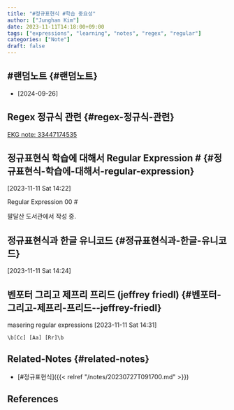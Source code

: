 ```yaml
---
title: "#정규표현식 #학습 중요성"
author: ["Junghan Kim"]
date: 2023-11-11T14:18:00+09:00
tags: ["expressions", "learning", "notes", "regex", "regular"]
categories: ["Note"]
draft: false
---
```


## #랜덤노트 {#랜덤노트}

-   [2024-09-26]


## Regex 정규식 관련 {#regex-정규식-관련}

[EKG note: 33447174535](33447174535)


## 정규표현식 학습에 대해서 Regular Expression # {#정규표현식-학습에-대해서-regular-expression}

<span class="timestamp-wrapper"><span class="timestamp">[2023-11-11 Sat 14:22]</span></span>

Regular Expression 00 #

팔달산 도서관에서 작성 중.


## 정규표현식과 한글 유니코드 {#정규표현식과-한글-유니코드}

<span class="timestamp-wrapper"><span class="timestamp">[2023-11-11 Sat 14:24]</span></span>


## 벤포터 그리고 제프리 프리드 (jeffrey friedl) {#벤포터-그리고-제프리-프리드--jeffrey-friedl}

masering regular expressions <span class="timestamp-wrapper"><span class="timestamp">[2023-11-11 Sat 14:31]</span></span>

```emacs-lisp
\b[Cc] [Aa] [Rr]\b
```


## Related-Notes {#related-notes}

-   [#정규표현식]({{< relref "/notes/20230727T091700.md" >}})

## References

<style>.csl-entry{text-indent: -1.5em; margin-left: 1.5em;}</style><div class="csl-bib-body">
</div>
